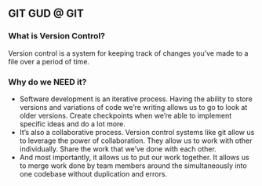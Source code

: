 ## GIT GUD @ GIT 

### What is Version Control?

Version control is a system for keeping track of changes you’ve made to a file over a period of time. 

### Why do we NEED it?

-  Software development is an iterative process. Having the ability to store versions and variations of code we’re writing allows us to go to look at older versions. Create checkpoints when we’re able to implement specific ideas and do a lot more.
-  It’s also a collaborative process. Version control systems like git allow us to leverage the power of collaboration. They allow us to work with other individually. Share the work that we’ve done with each other.
-  And most importantly, it allows us to put our work together. It allows us to merge work done by team members around the simultaneously into one codebase without duplication and errors.

